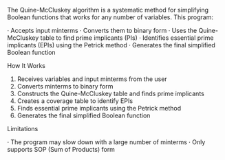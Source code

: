
The Quine-McCluskey algorithm is a systematic method for simplifying Boolean functions that works for any number of variables. This program:

· Accepts input minterms
· Converts them to binary form
· Uses the Quine-McCluskey table to find prime implicants (PIs)
· Identifies essential prime implicants (EPIs) using the Petrick method
· Generates the final simplified Boolean function

How It Works

1. Receives variables and input minterms from the user
2. Converts minterms to binary form
3. Constructs the Quine-McCluskey table and finds prime implicants
4. Creates a coverage table to identify EPIs
5. Finds essential prime implicants using the Petrick method
6. Generates the final simplified Boolean function

Limitations

· The program may slow down with a large number of minterms
· Only supports SOP (Sum of Products) form
